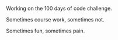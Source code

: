 Working on the 100 days of code challenge.

Sometimes course work, sometimes not.

Sometimes fun, sometimes pain.

